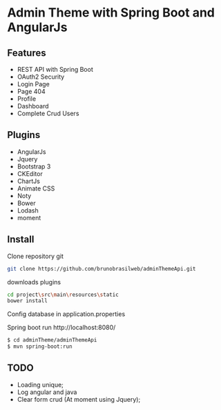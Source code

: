 # Admin Theme with Spring Boot and AngularJs

Features
---

* REST API with Spring Boot
* OAuth2 Security
* Login Page
* Page 404
* Profile
* Dashboard
* Complete Crud Users

Plugins
---

* AngularJs
* Jquery
* Bootstrap 3
* CKEditor
* ChartJs
* Animate CSS
* Noty
* Bower
* Lodash
* moment

Install
---

Clone repository git
```sh
git clone https://github.com/brunobrasilweb/adminThemeApi.git
```

downloads plugins
```sh
cd project\src\main\resources\static
bower install
```

Config database in application.properties

Spring boot run http://localhost:8080/
```sh
$ cd adminTheme/adminThemeApi
$ mvn spring-boot:run
```

TODO
---

* Loading unique;
* Log angular and java
* Clear form crud (At moment using Jquery);
